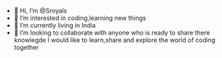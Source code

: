 - 👋 Hi, I’m @Sroyals
- 👀 I’m interested in coding,learning new things
- 🌱 I’m currently living in India
- 💞️ I’m looking to collaborate with anyone who is ready to share there knowlegde
I would like to learn,share and explore the world of coding together
<!---
Sroyals/Sroyals is a ✨ special ✨ repository because its `README.md` (this file) appears on your GitHub profile.
You can click the Preview link to take a look at your changes.
--->
